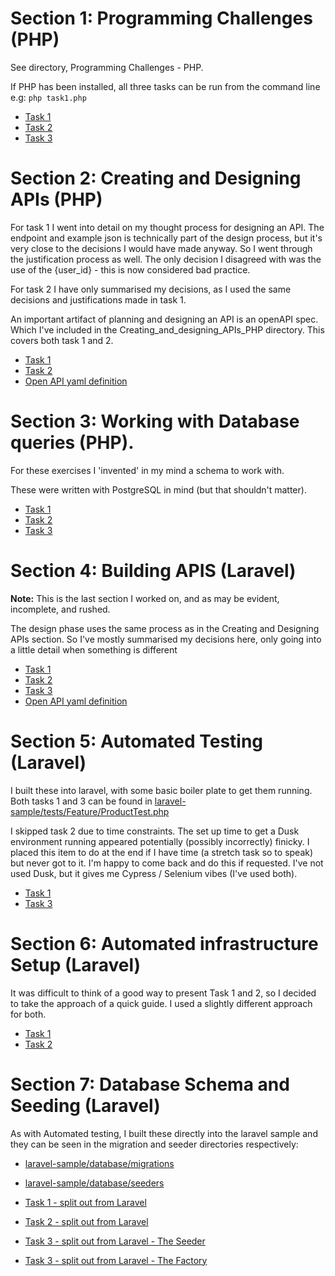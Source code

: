 # Section 1: Programming Challenges (PHP)

See directory, Programming Challenges - PHP. 

If PHP has been installed, all three tasks can be run from the command line e.g: `php task1.php`

- [Task 1](Programming_Challenges_PHP/task1.php)
- [Task 2](Programming_Challenges_PHP/task2.php)
- [Task 3](Programming_Challenges_PHP/task3.php)

# Section 2: Creating and Designing APIs (PHP)

For task 1 I went into detail on my thought process for designing an API. The endpoint and example json is technically part of the design process, but it's very close to the decisions I would have made anyway. So I went through the justification process as well. The only decision I disagreed with was the use of the {user_id} - this is now considered bad practice.

For task 2 I have only summarised my decisions, as I used the same decisions and justifications made in task 1.

An important artifact of planning and designing an API is an openAPI spec. Which I've included in the Creating_and_designing_APIs_PHP directory. This covers both task 1 and 2.

- [Task 1](Creating_and_Designing_APIs_PHP/task1.md)
- [Task 2](Creating_and_Designing_APIs_PHP/task2.md)
- [Open API yaml definition](Creating_and_Designing_APIs_PHP/openapi.yml)


# Section 3: Working with Database queries (PHP).

For these exercises I 'invented' in my mind a schema to work with. 

These were written with PostgreSQL in mind (but that shouldn't matter).

- [Task 1](Working_With_Database_Queries_PHP/task1.sql)
- [Task 2](Working_With_Database_Queries_PHP/task2.sql)
- [Task 3](Working_With_Database_Queries_PHP/task3.sql)


# Section 4: Building APIS (Laravel)

**Note:** This is the last section I worked on, and as may be evident, incomplete, and rushed.

The design phase uses the same process as in the Creating and Designing APIs section. So I've mostly summarised my decisions here, only going into a little detail when something is different

- [Task 1](Building_APIs_Laravel/task1.md)
- [Task 2](Building_APIs_Laravel/task2.md)
- [Task 3](Building_APIs_Laravel/task3.md)
- [Open API yaml definition](Building_APIs_Laravel/openapi.yml)



# Section 5: Automated Testing (Laravel)

I built these into laravel, with some basic boiler plate to get them running. Both tasks 1 and 3 can be found in [laravel-sample/tests/Feature/ProductTest.php](laravel-sample/tests/Feature/ProductTest.php)

I skipped task 2 due to time constraints. The set up time to get a Dusk environment running appeared potentially (possibly incorrectly) finicky. I placed this item to do at the end if I have time (a stretch task so to speak) but never got to it. I'm happy to come back and do this if requested. I've not used Dusk, but it gives me Cypress / Selenium vibes (I've used both).

- [Task 1](Automated_Testing_Laravel/task1.php)
- [Task 3](Automated_Testing_Laravel/task3.php)


# Section 6: Automated infrastructure Setup (Laravel)

It was difficult to think of a good way to present Task 1 and 2, so I decided to take the approach of a quick guide. I used a slightly different approach for both.

- [Task 1](Automating_Infrastructure_Setup_Laravel/task1.md)
- [Task 2](Automating_Infrastructure_Setup_Laravel/task2.md)


# Section 7: Database Schema and Seeding (Laravel)

As with Automated testing, I built these directly into the laravel sample and they can be seen in the migration and seeder directories respectively:

- [laravel-sample/database/migrations](laravel-sample/database/migrations)
- [laravel-sample/database/seeders](laravel-sample/database/seeders)

- [Task 1 - split out from Laravel](Database_Schema_and_Seeding_Laravel/task1.php)
- [Task 2 - split out from Laravel](Database_Schema_and_Seeding_Laravel/task2.php)
- [Task 3 - split out from Laravel - The Seeder](Database_Schema_and_Seeding_Laravel/task3-seeder.php)
- [Task 3 - split out from Laravel - The Factory](Database_Schema_and_Seeding_Laravel/task3-factory.php)